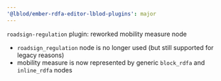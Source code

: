 ```yaml
---
'@lblod/ember-rdfa-editor-lblod-plugins': major
---
```


`roadsign-regulation` plugin: reworked mobility measure node
- `roadsign_regulation` node is no longer used (but still supported for legacy reasons)
- mobility measure is now represented by generic `block_rdfa` and `inline_rdfa` nodes
